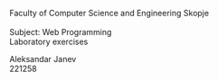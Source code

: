 Faculty of Computer Science and Engineering Skopje<br>
<br>
Subject: Web Programming <br>
Laboratory exercises<be>

Aleksandar Janev<br>
221258<br>
